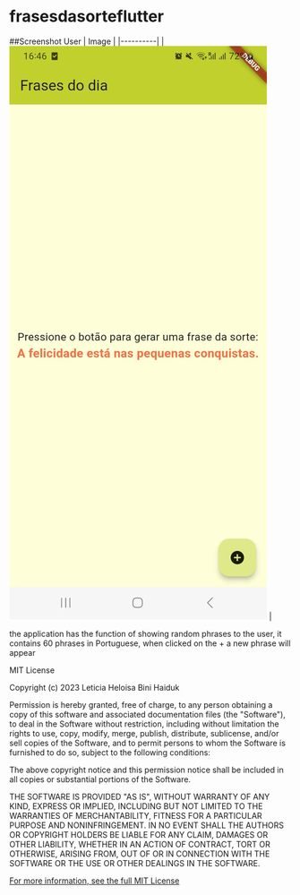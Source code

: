 # frasesdasorteflutter

##Screenshot
User
| Image |
|----------|
| ![App Screenshot](screenshot/homepage.jpg) |

the application has the function of showing random phrases to the user, it contains 60 phrases in Portuguese, when clicked on the + a new phrase will appear

MIT License

Copyright (c) 2023 Leticia Heloisa Bini Haiduk

Permission is hereby granted, free of charge, to any person obtaining a copy of this software and associated documentation files (the "Software"), to deal
in the Software without restriction, including without limitation the rights to use, copy, modify, merge, publish, distribute, sublicense, and/or sell
copies of the Software, and to permit persons to whom the Software is furnished to do so, subject to the following conditions:

The above copyright notice and this permission notice shall be included in all copies or substantial portions of the Software.

THE SOFTWARE IS PROVIDED "AS IS", WITHOUT WARRANTY OF ANY KIND, EXPRESS OR IMPLIED, INCLUDING BUT NOT LIMITED TO THE WARRANTIES OF MERCHANTABILITY,
FITNESS FOR A PARTICULAR PURPOSE AND NONINFRINGEMENT. IN NO EVENT SHALL THE AUTHORS OR COPYRIGHT HOLDERS BE LIABLE FOR ANY CLAIM, DAMAGES OR OTHER
LIABILITY, WHETHER IN AN ACTION OF CONTRACT, TORT OR OTHERWISE, ARISING FROM, OUT OF OR IN CONNECTION WITH THE SOFTWARE OR THE USE OR OTHER DEALINGS IN THE
SOFTWARE.

[For more information, see the full MIT License](https://opensource.org/licenses/MIT)
